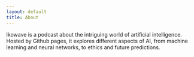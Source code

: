```yaml
---
layout: default
title: About
---
```


Ikowave is a podcast about the intriguing world of artificial intelligence. Hosted by Github pages, it explores different aspects of AI, from machine learning and neural networks, to ethics and future predictions.

